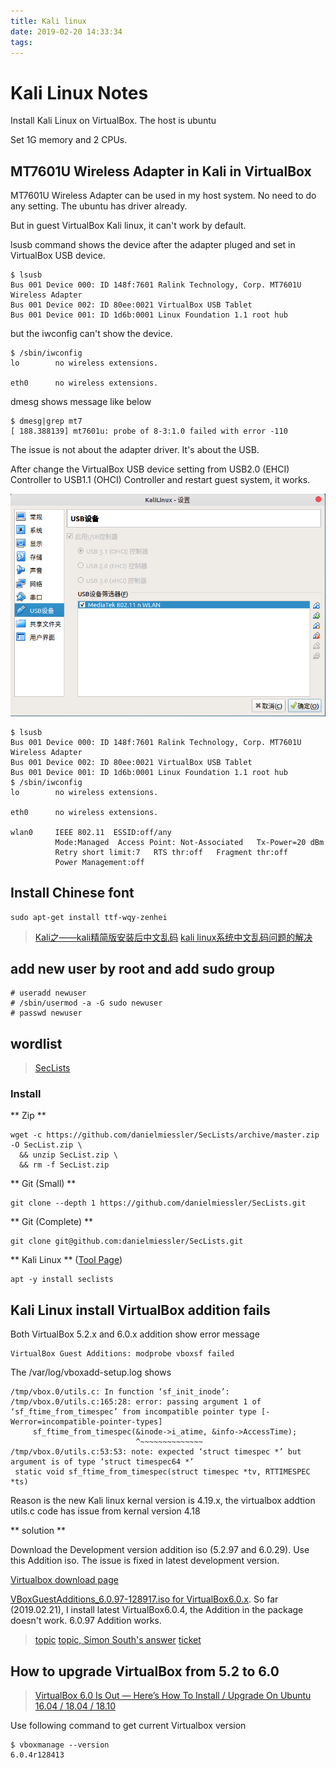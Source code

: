 ```yaml
---
title: Kali linux
date: 2019-02-20 14:33:34
tags:
---
```


# Kali Linux Notes

Install Kali Linux on VirtualBox. The host is ubuntu

Set 1G memory and 2 CPUs.

## MT7601U Wireless Adapter in Kali in VirtualBox

MT7601U Wireless Adapter can be used in my host system. No need to do any setting. The ubuntu has driver already.

But in guest VirtualBox Kali linux, it can't work by default.

lsusb command shows the device after the adapter pluged and set in VirtualBox USB device.

```console
$ lsusb
Bus 001 Device 000: ID 148f:7601 Ralink Technology, Corp. MT7601U Wireless Adapter
Bus 001 Device 002: ID 80ee:0021 VirtualBox USB Tablet
Bus 001 Device 001: ID 1d6b:0001 Linux Foundation 1.1 root hub
```

but the iwconfig can't show the device.

```console
$ /sbin/iwconfig
lo        no wireless extensions.

eth0      no wireless extensions.

```

dmesg shows message like below

```console
$ dmesg|grep mt7
[ 188.388139] mt7601u: probe of 8-3:1.0 failed with error -110
```

The issue is not about the adapter driver. It's about the USB.

After change the VirtualBox USB device setting from USB2.0 (EHCI) Controller to USB1.1 (OHCI) Controller and restart guest system, it works.

![VirtualBox USB setting](/myimages/kali_linux_wireless_usb01.png)

```console
$ lsusb
Bus 001 Device 000: ID 148f:7601 Ralink Technology, Corp. MT7601U Wireless Adapter
Bus 001 Device 002: ID 80ee:0021 VirtualBox USB Tablet
Bus 001 Device 001: ID 1d6b:0001 Linux Foundation 1.1 root hub
$ /sbin/iwconfig
lo        no wireless extensions.

eth0      no wireless extensions.

wlan0     IEEE 802.11  ESSID:off/any  
          Mode:Managed  Access Point: Not-Associated   Tx-Power=20 dBm   
          Retry short limit:7   RTS thr:off   Fragment thr:off
          Power Management:off

```

## Install Chinese font

```console
sudo apt-get install ttf-wqy-zenhei
```

> [Kali之——kali精简版安装后中文乱码](https://blog.csdn.net/l1028386804/article/details/83107900)
> [kali linux系统中文乱码问题的解决](https://blog.csdn.net/qq_29343201/article/details/51880719)

## add new user by root and add sudo group

```console
# useradd newuser
# /sbin/usermod -a -G sudo newuser
# passwd newuser

```

## wordlist

> [SecLists](https://github.com/danielmiessler/SecLists)

### Install

** Zip **

```console
wget -c https://github.com/danielmiessler/SecLists/archive/master.zip -O SecList.zip \
  && unzip SecList.zip \
  && rm -f SecList.zip
```

** Git (Small) **

```console
git clone --depth 1 https://github.com/danielmiessler/SecLists.git
```

** Git (Complete) **

```console
git clone git@github.com:danielmiessler/SecLists.git
```

** Kali Linux **
([Tool Page](https://tools.kali.org/password-attacks/seclists))

```console
apt -y install seclists
```

## Kali Linux install VirtualBox addition fails

Both VirtualBox 5.2.x and 6.0.x addition show error message

```console
VirtualBox Guest Additions: modprobe vboxsf failed
```

The /var/log/vboxadd-setup.log shows

```console
/tmp/vbox.0/utils.c: In function ‘sf_init_inode’:
/tmp/vbox.0/utils.c:165:28: error: passing argument 1 of ‘sf_ftime_from_timespec’ from incompatible pointer type [-Werror=incompatible-pointer-types]
     sf_ftime_from_timespec(&inode->i_atime, &info->AccessTime);
                            ^~~~~~~~~~~~~~~
/tmp/vbox.0/utils.c:53:53: note: expected ‘struct timespec *’ but argument is of type ‘struct timespec64 *’
 static void sf_ftime_from_timespec(struct timespec *tv, RTTIMESPEC *ts)

```

Reason is the new Kali linux kernal version is 4.19.x, the virtualbox addtion utils.c code has issue from kernal version 4.18

** solution **

Download the Development version addition iso (5.2.97 and 6.0.29). Use this Addition iso. The issue is fixed in latest development version.

[Virtualbox download page](https://www.virtualbox.org/wiki/Testbuilds#Developmentsnapshots)

[VBoxGuestAdditions_6.0.97-128917.iso for VirtualBox6.0.x](https://www.virtualbox.org/download/testcase/VBoxGuestAdditions_6.0.97-128917.iso). So far (2019.02.21), I install latest VirtualBox6.0.4, the Addition in the package doesn't work. 6.0.97 Addition works.

> [topic](https://forums.virtualbox.org/viewtopic.php?f=3&t=89455)
> [topic, Simon South's answer](https://superuser.com/questions/1268741/virtualbox-ubuntu-guest-additions-not-installing-modprobe-vboxsf-failed)
> [ticket](https://www.virtualbox.org/ticket/17981)

## How to upgrade VirtualBox from 5.2 to 6.0

> [VirtualBox 6.0 Is Out — Here’s How To Install / Upgrade On Ubuntu 16.04 / 18.04 / 18.10](https://websiteforstudents.com/virtualbox-6-0-is-out-heres-how-to-install-upgrade-on-ubuntu-16-04-18-04-18-10/)

Use following command to get current Virtualbox version

```console
$ vboxmanage --version
6.0.4r128413
```